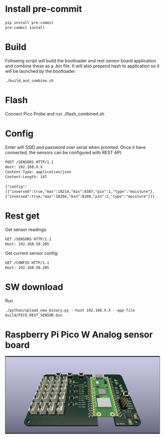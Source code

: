 # Install pre-commit
```
pip install pre-commit
pre-commit install
```

# Build
Following script will build the bootloader and rest sensor board application and combine these as a .bin file. It will
also prepend hash to application so it will be launched by the bootloader.
```
./build_and_combine.sh
```

# Flash
Connect Pico Probe and run ./flash_combined.sh

# Config
Enter wifi SSID and password over serial when promted. Once it have connected, the sensors can be configured with REST API.
```
POST /SENSORS HTTP/1.1
Host: 192.168.X.X
Content-Type: application/json
Content-Length: 147

{"config": [{"inversed":true,"max":18214,"min":8387,"pin":1,"type":"moisture"},{"inversed":true,"max":18204,"min":8180,"pin":2,"type":"moisture"}]}
```

# Rest get
Get sensor readings:
```
GET /SENSORS HTTP/1.1
Host: 192.168.50.205
```

Get current sensor config:
```
GET /CONFIG HTTP/1.1
Host: 192.168.50.205
```

# SW download
Run
```
./python/upload_new_binary.py --host 192.168.X.X --app-file build/PICO_REST_SENSOR.bin
```

# Raspberry Pi Pico W Analog sensor board
![picow_plant_moisture_sensor](https://github.com/NdreasNdersson/PicoW-Plant-Moisture-Sensor/blob/main/KiCad/picow_plant_moisture_sensor/picow_plant_moisture_sensor.png?raw=true)

